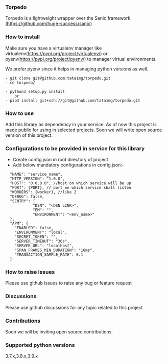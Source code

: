 ### Torpedo
Torpedo is a lightweight wrapper over the Sanic framework (https://github.com/huge-success/sanic)


### How to install

Make sure you have a virtualenv manager like virtualenv(https://pypi.org/project/virtualenv/) or 
pyenv(https://pypi.org/project/pyenv/) to manager virtual environments.

We prefer pyenv since it helps in managing python versions as well.

```
- git clone git@github.com:tata1mg/torpedo.git
- cd torpedo/

- python3 setup.py install 
    or 
- pip3 install git+ssh://git@github.com/tata1mg/torpedo.git
```
### How to use
Add this library as dependency in your service.
As of now this project is made public for using in selected projects.
Soon we will write open source version of this project.

### Configurations to be provided in service for this library 
- Create config.json in root directory of project
- Add below mandatory configurations in config.json:-
```
  "NAME": "service_name",
  "HTTP_VERSION": "1.0.0",
  "HOST": "0.0.0.0", //host on which service will be up
  "PORT": {PORT}, // port on which service shall listen
  "WORKERS": {worker}, //like 2
  "DEBUG": false,
  "SENTRY": {
            "DSN": "<DSN LINK>",
            "EM": "",
            "ENVIRONMENT": "<env_name>"
  },
  "APM": {
    "ENABLED": false,
    "ENVIRONMENT": "local",
    "SECRET_TOKEN": "",
    "SERVER_TIMEOUT": "30s",
    "SERVER_URL": "localhost",
    "SPAN_FRAMES_MIN_DURATION": "10ms",
    "TRANSACTION_SAMPLE_RATE": 0.1
  }
```

### How to raise issues
Please use github issues to raise any bug or feature request

### Discussions

Please use github discussions for any topic related to this project

### Contributions

Soon we will be inviting open source contributions.

### Supported python versions
3.7.x,3.8.x,3.9.x
